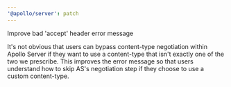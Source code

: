 ```yaml
---
'@apollo/server': patch
---
```


Improve bad 'accept' header error message

It's not obvious that users can bypass content-type negotiation
within Apollo Server if they want to use a content-type that
isn't exactly one of the two we prescribe. This improves the
error message so that users understand how to skip AS's
negotiation step if they choose to use a custom content-type.
